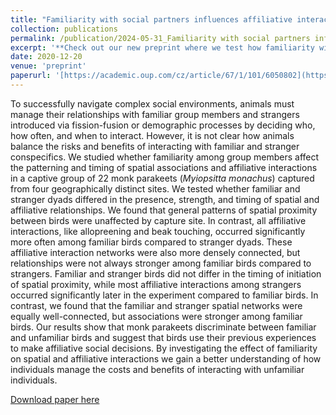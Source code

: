 ```yaml
---
title: "Familiarity with social partners influences affiliative interactions but not spatial associations"
collection: publications
permalink: /publication/2024-05-31_Familiarity with social partners influences affiliative interactions but not spatial associations
excerpt: '**Check out our new preprint where we test how familiarity with group mates affects spatial associations and affiliative interactions during relationship formation.**'
date: 2020-12-20
venue: 'preprint'
paperurl: '[https://academic.oup.com/cz/article/67/1/101/6050802](https://doi.org/10.32942/X2VS56)'
---
```

To successfully navigate complex social environments, animals must manage their relationships with familiar group members and strangers introduced via fission-fusion or demographic processes by deciding who, how often, and when to interact. However, it is not clear how animals balance the risks and benefits of interacting with familiar and stranger conspecifics. We studied whether familiarity among group members affect the patterning and timing of spatial associations and affiliative interactions in a captive group of 22 monk parakeets (_Myiopsitta monachus_) captured from four geographically distinct sites. We tested whether familiar and stranger dyads differed in the presence, strength, and timing of spatial and affiliative relationships. We found that general patterns of spatial proximity between birds were unaffected by capture site. In contrast, all affiliative interactions, like allopreening and beak touching, occurred significantly more often among familiar birds compared to stranger dyads. These affiliative interaction networks were also more densely connected, but relationships were not always stronger among familiar birds compared to strangers. Familiar and stranger birds did not differ in the timing of initiation of spatial proximity, while most affiliative interactions among strangers occurred significantly later in the experiment compared to familiar birds. In contrast, we found that the familiar and stranger spatial networks were equally well-connected, but associations were stronger among familiar birds. Our results show that monk parakeets discriminate between familiar and unfamiliar birds and suggest that birds use their previous experiences to make affiliative social decisions. By investigating the effect of familiarity on spatial and affiliative interactions we gain a better understanding of how individuals manage the costs and benefits of interacting with unfamiliar individuals.

[Download paper here](http://claireloconnell.github.io/files/vanderMareletal.2021.pdf)
